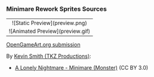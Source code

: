 ### Minimare Rework Sprites Sources

<table style="border: 0px;">
  <tr style="border: 0px;">
    <td style="border: 0px; vertical-align: top; text-align: center;">
      ![Static Preview](preview.png)
    </td>
    </tr>
    <tr style="border: 0px;">
    <td style="border: 0px; vertical-align: top; text-align: center;">
      ![Animated Preview](preview.gif)
    </td>
  </tr>
</table>


[OpenGameArt.org submission](https://opengameart.org/node/82760)

By [Kevin Smith (TKZ Productions)](https://opengameart.org/users/TKZ-Productions):
- [A Lonely Nightmare - Minimare (Monster)](https://opengameart.org/node/50703) (CC BY 3.0)
